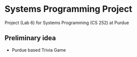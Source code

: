 # Systems Programming Project
Project (Lab 6) for Systems Programming (CS 252) at Purdue

## Preliminary idea
- Purdue based Trivia Game

